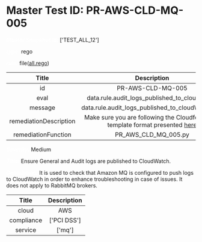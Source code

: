 



# Master Test ID: PR-AWS-CLD-MQ-005


***<font color="white">Master Snapshot Id:</font>*** ['TEST_ALL_12']

***<font color="white">type:</font>*** rego

***<font color="white">rule:</font>*** file([all.rego])  
  
  
  
  

|Title|Description|
| :---: | :---: |
|id|PR-AWS-CLD-MQ-005|
|eval|data.rule.audit_logs_published_to_cloudWatch|
|message|data.rule.audit_logs_published_to_cloudWatch_err|
|remediationDescription|Make sure you are following the Cloudformation template format presented <a href='https://boto3.amazonaws.com/v1/documentation/api/latest/reference/services/mq.html#MQ.Client.describe_broker' target='_blank'>here</a>|
|remediationFunction|PR_AWS_CLD_MQ_005.py|


***<font color="white">Severity:</font>*** Medium

***<font color="white">Title:</font>*** Ensure General and Audit logs are published to CloudWatch.

***<font color="white">Description:</font>*** It is used to check that Amazon MQ is configured to push logs to CloudWatch in order to enhance troubleshooting in case of issues. It does not apply to RabbitMQ brokers.  
  
  

|Title|Description|
| :---: | :---: |
|cloud|AWS|
|compliance|['PCI DSS']|
|service|['mq']|



[all.rego]: https://github.com/prancer-io/prancer-compliance-test/tree/master/aws/cloud/all.rego
